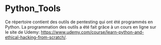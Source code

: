 # Python_Tools
Ce répertoire contient des outils de pentesting qui ont été programmés en Python. La programmation des outils a été fait grâce à un cours en ligne sur le site de Udemy: https://www.udemy.com/course/learn-python-and-ethical-hacking-from-scratch/. 
